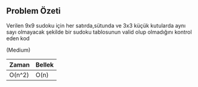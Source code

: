 ## Problem Özeti

Verilen 9x9 sudoku için her satırda,sütunda ve 3x3 küçük kutularda aynı sayı olmayacak şekilde bir sudoku tablosunun valid olup olmadığını kontrol eden kod 


(Medium) 

| Zaman |Bellek|
|------|-------|
| O(n^2) | O(n) |
